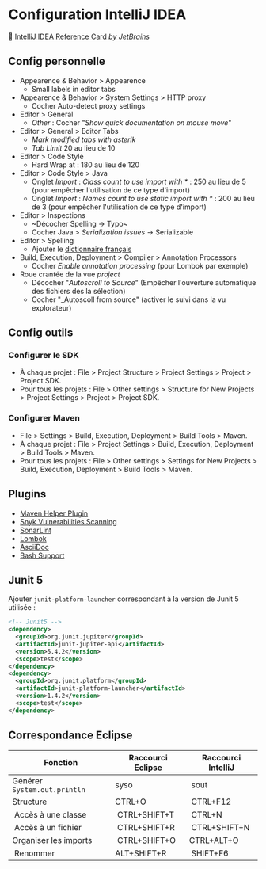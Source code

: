 # Configuration IntelliJ IDEA

:notebook: [IntelliJ IDEA Reference Card _by JetBrains_](https://resources.jetbrains.com/storage/products/intellij-idea/docs/IntelliJIDEA_ReferenceCard.pdf)

## Config personnelle

* Appearence & Behavior > Appearence
  * Small labels in editor tabs
* Appearence & Behavior > System Settings > HTTP proxy
  * Cocher Auto-detect proxy settings
* Editor > General
  * _Other_ : Cocher "_Show quick documentation on mouse move_"
* Editor > General > Editor Tabs
  * _Mark modified tabs with asterik_
  * _Tab Limit_ 20 au lieu de 10
* Editor > Code Style
  * Hard Wrap at : 180 au lieu de 120
* Editor > Code Style > Java
  * Onglet _Import_ : _Class count to use import with *_ : 250 au lieu de 5 (pour empêcher l'utilisation de ce type d'import)
  * Onglet _Import_ : _Names count to use static import with *_ : 200 au lieu de 3 (pour empêcher l'utilisation de ce type d'import)
* Editor > Inspections
  * ~Décocher Spelling → Typo~
  * Cocher Java > _Serialization issues_ → Serializable
* Editor > Spelling
  * Ajouter le [dictionnaire français](http://www.winedt.org/dict/fr.zip)
* Build, Execution, Deployment > Compiler > Annotation Processors
  * Cocher _Enable annotation processing_ (pour Lombok par exemple)
* Roue crantée de la vue _project_
  * Décocher "_Autoscroll to Source_" (Empêcher l'ouverture automatique des fichiers des la sélection)
  * Cocher "_Autoscoll from source" (activer le suivi dans la vu explorateur)

## Config outils

### Configurer le SDK	

* À chaque projet : File > Project Structure > Project Settings > Project > Project SDK.
* Pour tous les projets : File > Other settings > Structure for New Projects > Project Settings > Project > Project SDK.

### Configurer Maven	

* File > Settings > Build, Execution, Deployment > Build Tools > Maven.
* À chaque projet : File > Project Settings > Build, Execution, Deployment > Build Tools > Maven.
* Pour tous les projets : File > Other settings > Settings for New Projects > Build, Execution, Deployment > Build Tools > Maven.

## Plugins

* [Maven Helper Plugin](https://plugins.jetbrains.com/plugin/7179-maven-helper)
* [Snyk Vulnerabilities Scanning](https://plugins.jetbrains.com/plugin/10972-snyk-vulnerability-scanning)
* [SonarLint](https://plugins.jetbrains.com/plugin/7973-sonarlint)
* [Lombok](https://plugins.jetbrains.com/plugin/6317-lombok)
* [AsciiDoc](https://plugins.jetbrains.com/plugin/7391-asciidoc)
* [Bash Support](https://plugins.jetbrains.com/plugin/4230-bashsupport)

## Junit 5

Ajouter `junit-platform-launcher` correspondant à la version de Junit 5 utilisée :

```xml
<!-- Junit5 -->
<dependency>
  <groupId>org.junit.jupiter</groupId>
  <artifactId>junit-jupiter-api</artifactId>
  <version>5.4.2</version>
  <scope>test</scope>
</dependency>
<dependency>
  <groupId>org.junit.platform</groupId>
  <artifactId>junit-platform-launcher</artifactId>
  <version>1.4.2</version>
  <scope>test</scope>
</dependency>
```

## Correspondance Eclipse

| Fonction | Raccourci Eclipse | Raccourci IntelliJ |
| -------- | ----------------- | ------------------ |
| Générer `System.out.println` | syso | sout | 
| Structure | CTRL+O | CTRL+F12 |
| Accès à une classe | CTRL+SHIFT+T | CTRL+N |
| Accès à un fichier | CTRL+SHIFT+R | CTRL+SHIFT+N |
| Organiser les imports | CTRL+SHIFT+O | CTRL+ALT+O |
| Renommer | ALT+SHIFT+R | SHIFT+F6 |
